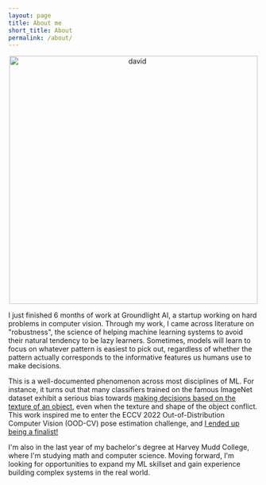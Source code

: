 ```yaml
---
layout: page
title: About me
short_title: About
permalink: /about/
---
```

<center>
<img src="../assets/hikingprofile.jpg" alt="david" height="500">
</center>

I just finished 6 months of work at Groundlight AI, a startup working on hard problems in computer vision. 
Through my work, I came across literature on "robustness", the science of helping machine learning systems to avoid
their natural tendency to be lazy learners. Sometimes, models will learn to focus on whatever pattern is easiest to pick out,
regardless of whether the pattern actually corresponds to the informative features us humans use to make decisions.

This is a well-documented phenomenon across most disciplines of ML.  For instance, it turns out that many classifiers trained on the famous ImageNet dataset exhibit a serious bias towards [making decisions based on the texture of an object](https://arxiv.org/pdf/1811.12231.pdf), 
even when the texture and shape of the object conflict. This work inspired me to enter the ECCV 2022 Out-of-Distribution Computer Vision
(OOD-CV) pose estimation challenge, and [I ended up being a finalist!](https://codalab.lisn.upsaclay.fr/competitions/6783#results)

I'm also in the last year of my bachelor's degree at Harvey Mudd College, where I'm studying math and computer science. Moving forward, 
I'm looking for opportunities to expand my ML skillset and gain experience building complex systems in the real world. 
